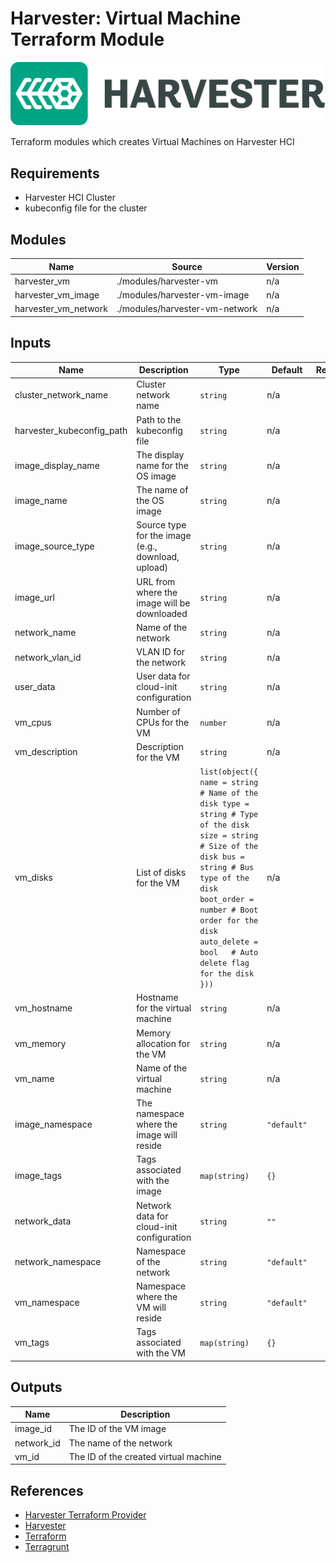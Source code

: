 # Harvester: Virtual Machine Terraform Module

![Alt text](assets/harvester_logo.png)

Terraform modules which creates Virtual Machines on Harvester HCI

## Requirements

- Harvester HCI Cluster
- kubeconfig file for the cluster

<!-- BEGIN_TF_DOCS -->

## Modules

| Name | Source | Version |
|------|--------|---------|
| harvester_vm | ./modules/harvester-vm | n/a |
| harvester_vm_image | ./modules/harvester-vm-image | n/a |
| harvester_vm_network | ./modules/harvester-vm-network | n/a |

## Inputs

| Name | Description | Type | Default | Required |
|------|-------------|------|---------|:--------:|
| cluster_network_name | Cluster network name | `string` | n/a | yes |
| harvester_kubeconfig_path | Path to the kubeconfig file | `string` | n/a | yes |
| image_display_name | The display name for the OS image | `string` | n/a | yes |
| image_name | The name of the OS image | `string` | n/a | yes |
| image_source_type | Source type for the image (e.g., download, upload) | `string` | n/a | yes |
| image_url | URL from where the image will be downloaded | `string` | n/a | yes |
| network_name | Name of the network | `string` | n/a | yes |
| network_vlan_id | VLAN ID for the network | `string` | n/a | yes |
| user_data | User data for cloud-init configuration | `string` | n/a | yes |
| vm_cpus | Number of CPUs for the VM | `number` | n/a | yes |
| vm_description | Description for the VM | `string` | n/a | yes |
| vm_disks | List of disks for the VM | ```list(object({ name = string # Name of the disk type = string # Type of the disk size = string # Size of the disk bus = string # Bus type of the disk boot_order = number # Boot order for the disk auto_delete = bool   # Auto delete flag for the disk }))``` | n/a | yes |
| vm_hostname | Hostname for the virtual machine | `string` | n/a | yes |
| vm_memory | Memory allocation for the VM | `string` | n/a | yes |
| vm_name | Name of the virtual machine | `string` | n/a | yes |
| image_namespace | The namespace where the image will reside | `string` | `"default"` | no |
| image_tags | Tags associated with the image | `map(string)` | `{}` | no |
| network_data | Network data for cloud-init configuration | `string` | `""` | no |
| network_namespace | Namespace of the network | `string` | `"default"` | no |
| vm_namespace | Namespace where the VM will reside | `string` | `"default"` | no |
| vm_tags | Tags associated with the VM | `map(string)` | `{}` | no |

## Outputs

| Name | Description |
|------|-------------|
| image_id | The ID of the VM image |
| network_id | The name of the network |
| vm_id | The ID of the created virtual machine |
<!-- END_TF_DOCS -->

## References

- [Harvester Terraform Provider](https://registry.terraform.io/providers/harvester/harvester/latest)
- [Harvester](https://harvesterhci.io/)
- [Terraform](https://www.terraform.io/)
- [Terragrunt](https://terragrunt.gruntwork.io/)
